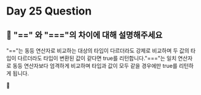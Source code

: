 # Day 25 Question



## :memo: "==" 와 "==="의 차이에 대해 설명해주세요

"=="는 동등 연산자로 비교하는 대상의 타입이 다르더라도 강제로 비교하며 두 값의 타입이 다르더라도 타입이 변환된 값이 같다면 true를 리턴합니다."==="는 일치 연산자로 동등 연산자보다 엄격하게 비교하며 타입과 값이 모두 같을 경우에만 true를 리턴하게 됩니다.

:rocket:

